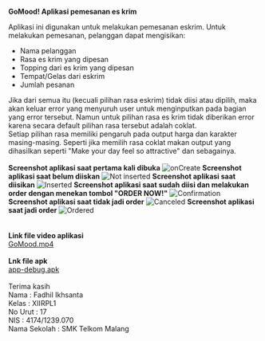 **GoMood! Aplikasi pemesanan es krim**

Aplikasi ini digunakan untuk melakukan pemesanan eskrim. Untuk melakukan pemesanan, pelanggan dapat mengisikan:
* Nama pelanggan
* Rasa es krim yang dipesan
* Topping dari es krim yang dipesan
* Tempat/Gelas dari eskrim
* Jumlah pesanan

Jika dari semua itu (kecuali pilihan rasa eskrim) tidak diisi atau dipilih, maka akan keluar error yang menyuruh user untuk menginputkan pada bagian yang error tersebut. Namun untuk pilihan rasa es krim tidak diberikan error karena secara default pilihan rasa tersebut adalah coklat.<br>Setiap pilihan rasa memiliki pengaruh pada output harga dan karakter masing-masing. Seperti jika memilih rasa coklat makan output yang dihasilkan seperti "Make your day feel so attractive" dan sebagainya.
<br><br>
**Screenshot aplikasi saat pertama kali dibuka**
![onCreate](https://raw.githubusercontent.com/Ikhsannotes/GoMood/master/Screenshot_2016-09-10-16-00-14.jpg)
**Screenshot aplikasi saat belum diiskan**
![Not inserted](https://raw.githubusercontent.com/Ikhsannotes/GoMood/master/Screenshot_2016-09-10-16-00-29.jpg)
**Screenshot aplikasi saat diisikan**
![Inserted](https://raw.githubusercontent.com/Ikhsannotes/GoMood/master/Screenshot_2016-09-10-16-00-52.jpg)
**Screenshot aplikasi saat sudah diisi dan melakukan order dengan menekan tombol "ORDER NOW!"**
![Confirmation](https://raw.githubusercontent.com/Ikhsannotes/GoMood/master/Screenshot_2016-09-10-16-01-01.jpg)
**Screenshot aplikasi saat tidak jadi order**
![Canceled](https://raw.githubusercontent.com/Ikhsannotes/GoMood/master/Screenshot_2016-09-10-16-01-05.jpg)
**Screenshot aplikasi saat jadi order**
![Ordered](https://raw.githubusercontent.com/Ikhsannotes/GoMood/master/Screenshot_2016-09-10-16-01-16.jpg)<br><br><br>
**Link file video aplikasi**<br>[GoMood.mp4](https://drive.google.com/file/d/0ByVCfDZLT-4RU2F2c0pRWk9rMnM/view?usp=sharing)<br><br>**Lnk file apk**<br>[app-debug.apk](https://drive.google.com/file/d/0ByVCfDZLT-4RVzBzNjZaWnh3UXM/view?usp=sharing)<br><br>Terima kasih<br>
Nama          : Fadhil Ikhsanta<br>
Kelas         : XIIRPL1<br>
No Urut       : 17<br>
NIS           : 4174/1239.070<br>
Nama Sekolah  : SMK Telkom Malang<br>

